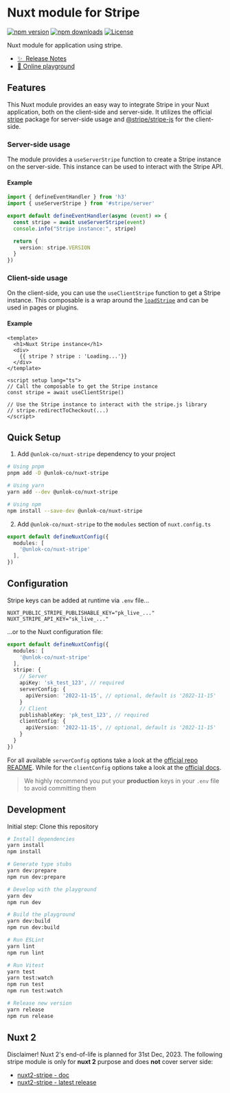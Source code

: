 # Nuxt module for Stripe

[![npm version][npm-version-src]][npm-version-href]
[![npm downloads][npm-downloads-src]][npm-downloads-href]
[![License][license-src]][license-href]

Nuxt module for application using stripe.

- [✨ &nbsp;Release Notes](/CHANGELOG.md)
- [🏀 Online playground](https://stackblitz.com/github/fuentesloic/nuxt-stripe?file=playground%2Fapp.vue)

## Features

This Nuxt module provides an easy way to integrate Stripe in your Nuxt application, both on the client-side and server-side. It utilizes the official [stripe](https://www.npmjs.com/package/stripe) package for server-side usage and [@stripe/stripe-js](https://www.npmjs.com/package/@stripe/stripe-js) for the client-side.

### Server-side usage

The module provides a `useServerStripe` function to create a Stripe instance on the server-side.
This instance can be used to interact with the Stripe API.

#### Example
```ts
import { defineEventHandler } from 'h3'
import { useServerStripe } from '#stripe/server'

export default defineEventHandler(async (event) => {
  const stripe = await useServerStripe(event)
  console.info("Stripe instance:", stripe)

  return {
    version: stripe.VERSION
  }
})
```

### Client-side usage

On the client-side, you can use the `useClientStripe` function to get a Stripe instance.
This composable is a wrap around the [`loadStripe`](https://github.com/stripe/stripe-js#loadstripe) and can be used in pages or plugins.

#### Example
```vue
<template>
  <h1>Nuxt Stripe instance</h1>
  <div>
    {{ stripe ? stripe : 'Loading...'}}
  </div>
</template>

<script setup lang="ts">
// Call the composable to get the Stripe instance
const stripe = await useClientStripe()

// Use the Stripe instance to interact with the stripe.js library
// stripe.redirectToCheckout(...)
</script>
```

## Quick Setup

1. Add `@unlok-co/nuxt-stripe` dependency to your project

```bash
# Using pnpm
pnpm add -D @unlok-co/nuxt-stripe

# Using yarn
yarn add --dev @unlok-co/nuxt-stripe

# Using npm
npm install --save-dev @unlok-co/nuxt-stripe
```

2. Add `@unlok-co/nuxt-stripe` to the `modules` section of `nuxt.config.ts`

```ts
export default defineNuxtConfig({
  modules: [
    '@unlok-co/nuxt-stripe'
  ],
})
```

## Configuration

Stripe keys can be added at runtime via `.env` file...

```env
NUXT_PUBLIC_STRIPE_PUBLISHABLE_KEY="pk_live_..."
NUXT_STRIPE_API_KEY="sk_live_..."
```

...or to the Nuxt configuration file:


```ts
export default defineNuxtConfig({
  modules: [
    '@unlok-co/nuxt-stripe'
  ],
  stripe: {
    // Server
    apiKey: 'sk_test_123', // required
    serverConfig: {
      apiVersion: '2022-11-15', // optional, default is '2022-11-15'
    }
    // Client
    publishableKey: 'pk_test_123', // required
    clientConfig: {
      apiVersion: '2022-11-15', // optional, default is '2022-11-15'
    }
  }
})
```

For all available `serverConfig` options take a look at the [official repo README](https://github.com/stripe/stripe-node#configuration). While for the `clientConfig` options take a look at the [official docs](https://stripe.com/docs/js/initializing#init_stripe_js-options).

> We highly recommend you put your **production** keys in your `.env` file to avoid committing them

## Development

Initial step: Clone this repository

```bash
# Install dependencies
yarn install
npm install

# Generate type stubs
yarn dev:prepare
npm run dev:prepare

# Develop with the playground
yarn dev
npm run dev

# Build the playground
yarn dev:build
npm run dev:build

# Run ESLint
yarn lint
npm run lint

# Run Vitest
yarn test
yarn test:watch
npm run test
npm run test:watch

# Release new version
yarn release
npm run release
```

## Nuxt 2

Disclaimer! Nuxt 2's end-of-life is planned for 31st Dec, 2023.
The following stripe module is only for **nuxt 2** purpose and does **not** cover server side:
- [nuxt2-stripe - doc](https://github.com/WilliamDASILVA/nuxt-stripe-module)
- [nuxt2-stripe - latest release](https://github.com/WilliamDASILVA/nuxt-stripe-module/releases/tag/3.0.0)

<!-- Badges -->
[npm-version-src]: https://img.shields.io/npm/v/@unlok-co/nuxt-stripe/latest.svg?style=flat&colorA=18181B&colorB=28CF8D
[npm-version-href]: https://npmjs.com/package/@unlok-co/nuxt-stripe

[npm-downloads-src]: https://img.shields.io/npm/dm/@unlok-co/nuxt-stripe.svg?style=flat&colorA=18181B&colorB=28CF8D
[npm-downloads-href]: https://npmjs.com/package/@unlok-co/nuxt-stripe

[license-src]: https://img.shields.io/npm/l/@unlok-co/nuxt-stripe.svg?style=flat&colorA=18181B&colorB=28CF8D
[license-href]: https://npmjs.com/package/@unlok-co/nuxt-stripe

[nuxt-src]: https://img.shields.io/badge/Nuxt-18181B?logo=nuxt.js
[nuxt-href]: https://nuxt.com
